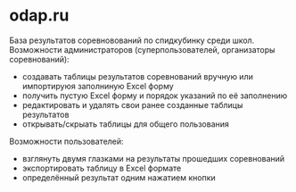 # odap.ru
База результатов соревновований по спидкубинку среди школ.
Возможности администраторов (суперпользователей, организаторы соревнований):
- создавать таблицы результатов соревнований вручную или импортируюя заполниную Excel форму
- получить пустую Excel форму и порядок указаний по её заполнению
- редактировать и удалять свои ранее созданные таблицы результатов
- открывать/скрыать таблицы для общего пользования 

Возможности пользователей:
- взглянуть двумя глазками на результаты прошедших соревнований
- экспортировать таблицу в Excel формате
- определённый результат одним нажатием кнопки

